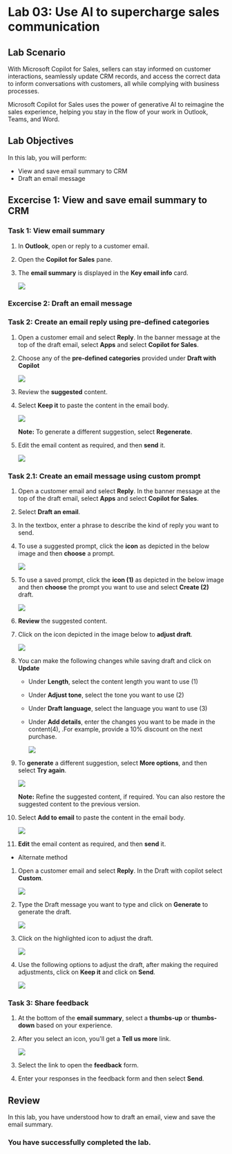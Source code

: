 # Lab 03: Use AI to supercharge sales communication 

## Lab Scenario

With Microsoft Copilot for Sales, sellers can stay informed on customer interactions, seamlessly update CRM records, and access the correct data to inform conversations with customers, all while complying with business processes.

Microsoft Copilot for Sales uses the power of generative AI to reimagine the sales experience, helping you stay in the flow of your work in Outlook, Teams, and Word.

## Lab Objectives

In this lab, you will perform:

- View and save email summary to CRM
- Draft an email message  

## Excercise 1: View and save email summary to CRM

### Task 1: View email summary

1. In **Outlook**, open or reply to a customer email.

1. Open the **Copilot for Sales** pane.

1. The **email summary** is displayed in the **Key email info** card.

   ![](../media/dy1.png)

### Excercise 2: Draft an email message  

### Task 2: Create an email reply using pre-defined categories

1. Open a customer email and select **Reply**. In the banner message at the top of the draft email, select **Apps** and select **Copilot for Sales**.

1. Choose any of the **pre-defined categories** provided under **Draft with Copilot**

   ![](../media/2-1.png)
   
1. Review the **suggested** content.
   
1. Select **Keep it** to paste the content in the email body.

   ![](../media/2-2.png)

      **Note:** To generate a different suggestion, select **Regenerate**.

1. Edit the email content as required, and then **send** it.

   ![](../media/2-3.png)

### Task 2.1: Create an email message using custom prompt

1. Open a customer email and select **Reply**. In the banner message at the top of the draft email, select **Apps** and select **Copilot for Sales**.

1. Select **Draft an email**.

1. In the textbox, enter a phrase to describe the kind of reply you want to send.

1. To use a suggested prompt, click the **icon** as depicted in the below image and then **choose** a prompt.

   ![](../media/2-5-1.png)
   
1. To use a saved prompt, click the **icon (1)**  as depicted in the below image and then **choose** the prompt you want to use and select **Create  (2)** draft.

   ![](../media/2-4.png)

1. **Review** the suggested content.

1. Click on the icon depicted in the image below to **adjust draft**.

      ![](../media/adjust.png)

1. You can make the following changes while saving draft and click on **Update**

      - Under **Length**, select the content length you want to use (1)
      - Under **Adjust tone**, select the tone you want to use (2)
      - Under **Draft language**, select the language you want to use (3)
      - Under **Add details**, enter the changes you want to be made in the content(4), .For example, provide a 10% discount on the next purchase.

        ![](../media/3-1.png)

1. To **generate** a different suggestion, select **More options**, and then select **Try again**.

   ![](../media/2-5.png)
   
      **Note:** Refine the suggested content, if required. You can also restore the suggested content to the previous version.
   
1. Select **Add to email** to paste the content in the email body.

   ![](../media/2-6.png)

1. **Edit** the email content as required, and then **send** it.

- Alternate method 


1. Open a customer email and select **Reply**. In the Draft with copilot select **Custom**.

      ![](../media/dyn31.png)

1. Type the Draft message you want to type and click on **Generate** to generate the draft.

      ![](../media/dyn23.png)

1. Click on the highlighted icon to adjust the draft.

      ![](../media/dyn24.png)

1. Use the following options to adjust the draft, after making the required adjustments, click on **Keep it** and click on **Send**.

      ![](../media/dyn25.png)



### Task 3: Share feedback

1. At the bottom of the **email summary**, select a **thumbs-up** or **thumbs-down** based on your experience.

1. After you select an icon, you'll get a **Tell us more** link.

   ![](../media/dy4.png)

1. Select the link to open the **feedback** form.

1. Enter your responses in the feedback form and then select **Send**.

## Review

In this lab, you have understood how to draft an email, view and save the email summary.

### You have successfully completed the lab.
